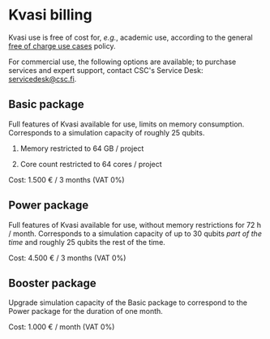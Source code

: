 # Kvasi billing

Kvasi use is free of cost for, _e.g._, academic use, according to the general
[free of charge use cases](https://research.csc.fi/free-of-charge-use-cases) policy.

For commercial use, the following options are available; to purchase services and expert support, contact CSC's Service Desk: servicedesk@csc.fi.

## Basic package

Full features of Kvasi available for use, limits on memory consumption. Corresponds to a simulation capacity of roughly 25 qubits.

1. Memory restricted to 64 GB / project

2. Core count restricted to 64 cores / project

Cost: 1.500 € / 3 months (VAT 0%)

## Power package

Full features of Kvasi available for use, without memory restrictions for 72 h / month. Corresponds to a simulation capacity of up to 30 qubits _part of the time_ and roughly 25 qubits the rest of the time.

Cost: 4.500 € / 3 months (VAT 0%)

## Booster package

Upgrade simulation capacity of the Basic package to correspond to the Power package for the duration of one month.

Cost: 1.000 € / month (VAT 0%)
